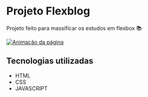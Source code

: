 
# Projeto Flexblog

Projeto feito para massificar os estudos em flexbox 📚


<a href="https://jonathanthery.github.io/Flexblog/" target="_blank"><img src="./img/FLEXBLOG.gif" alt="Animação da página"></a>

## Tecnologias utilizadas

- HTML
- CSS
- JAVASCRIPT



